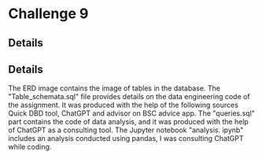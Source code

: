 # Challenge 9


## Details
## Details
The ERD image contains the image of tables in the database.
The "Table_schemata.sql" file provides details on the data engineering code of the assignment. It was produced with the help of the following sources Quick DBD tool, ChatGPT and advisor on BSC advice app.
The "queries.sql" part contains the code of data analysis, and it was produced with the help of ChatGPT as a consulting tool.
 The Jupyter notebook "analysis. ipynb" includes an analysis conducted using pandas, I was consulting ChatGPT while coding.


